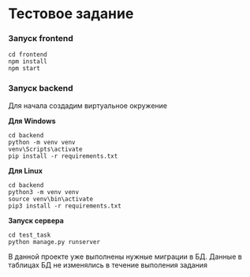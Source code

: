 # Тестовое задание

### Запуск frontend

```
cd frontend
npm install
npm start
```

### Запуск backend

<p>Для начала создадим виртуальное окружение</p>
<b>Для Windows</b>

```
сd backend
python -m venv venv
venv\Scripts\activate
pip install -r requirements.txt
```
<b>Для Linux</b>
```
сd backend
python3 -m venv venv
source venv\bin\activate
pip3 install -r requirements.txt
```

<b>Запуск сервера</b>

```
сd test_task
python manage.py runserver
```

<p>В данной проекте уже выполнены нужные миграции в БД. Данные в таблицах БД не изменялись в течение выполения задания</p>